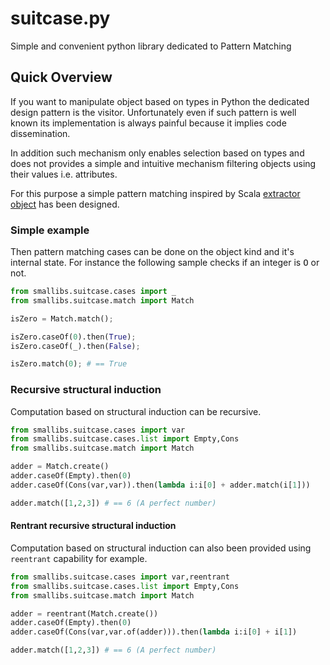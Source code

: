 suitcase.py
===========

Simple and convenient python library dedicated to Pattern Matching 

Quick Overview
--------------

If you  want  to  manipulate object  based  on  types  in Python   the
dedicated design  pattern is the visitor.   Unfortunately even if such
pattern is well known its implementation is  always painful because it
implies code dissemination.

In  addition such mechanism only enables  selection based on types and
does not provides  a simple and  intuitive mechanism filtering objects
using their values i.e. attributes.

For  this   purpose   a simple  pattern    matching  inspired by Scala
[extractor  object](http://www.scala-lang.org/node/112)   has     been
designed.

### Simple example

Then pattern  matching cases can be done  on the object  kind and it's
internal state. For instance the following sample checks if an integer
is <tt>O</tt> or not.

``` python
from smallibs.suitcase.cases import _
from smallibs.suitcase.match import Match

isZero = Match.match();

isZero.caseOf(0).then(True);
isZero.caseOf(_).then(False);

isZero.match(0); # == True
```

### Recursive structural induction

Computation based on structural induction can be recursive.

``` python
from smallibs.suitcase.cases import var
from smallibs.suitcase.cases.list import Empty,Cons
from smallibs.suitcase.match import Match

adder = Match.create()
adder.caseOf(Empty).then(0)
adder.caseOf(Cons(var,var)).then(lambda i:i[0] + adder.match(i[1]))

adder.match([1,2,3]) # == 6 (A perfect number)
``` 

#### Rentrant recursive structural induction

Computation based on structural induction can also been provided using
`reentrant` capability for example.

``` python
from smallibs.suitcase.cases import var,reentrant
from smallibs.suitcase.cases.list import Empty,Cons
from smallibs.suitcase.match import Match

adder = reentrant(Match.create())
adder.caseOf(Empty).then(0)
adder.caseOf(Cons(var,var.of(adder))).then(lambda i:i[0] + i[1])

adder.match([1,2,3]) # == 6 (A perfect number)
``` 

